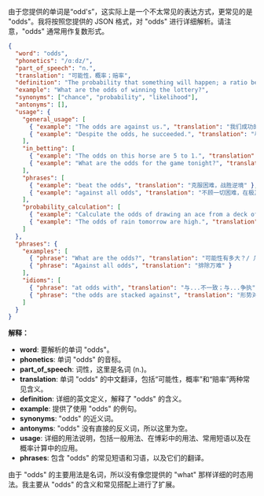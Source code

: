 由于您提供的单词是“odd's”，这实际上是一个不太常见的表达方式，更常见的是 "odds"。我将按照您提供的 JSON 格式，对 "odds" 进行详细解析。请注意，"odds" 通常用作复数形式。

```json
{
  "word": "odds",
  "phonetics": "/ɑːdz/",
  "part_of_speech": "n.",
  "translation": "可能性，概率；赔率",
  "definition": "The probability that something will happen; a ratio between the probability of something happening and the probability of it not happening.",
  "example": "What are the odds of winning the lottery?",
  "synonyms": ["chance", "probability", "likelihood"],
  "antonyms": [],
  "usage": {
    "general_usage": [
      { "example": "The odds are against us.", "translation": "我们成功的几率很小。" },
      { "example": "Despite the odds, he succeeded.", "translation": "尽管困难重重，他还是成功了。" }
    ],
    "in_betting": [
      { "example": "The odds on this horse are 5 to 1.", "translation": "这匹马的赔率是 5 比 1。" },
      { "example": "What are the odds for the game tonight?", "translation": "今晚比赛的赔率是多少？" }
    ],
    "phrases": [
      { "example": "beat the odds", "translation": "克服困难，战胜逆境" },
      { "example": "against all odds", "translation": "不顾一切困难，在极其不利的情况下" }
    ],
    "probability_calculation": [
      { "example": "Calculate the odds of drawing an ace from a deck of cards.", "translation": "计算从一副牌中抽到 A 的概率。" },
      { "example": "The odds of rain tomorrow are high.", "translation": "明天下雨的可能性很高。" }
    ]
  },
  "phrases": {
    "examples": [
      { "phrase": "What are the odds?", "translation": "可能性有多大？/ 几率是多少？" },
      { "phrase": "Against all odds", "translation": "排除万难" }
    ],
    "idioms": [
      { "phrase": "at odds with", "translation": "与...不一致；与...争执" },
      { "phrase": "the odds are stacked against", "translation": "形势对...不利" }
    ]
  }
}
```

**解释：**

*   **word**:  要解析的单词 "odds"。
*   **phonetics**: 单词 "odds" 的音标。
*   **part\_of\_speech**: 词性，这里是名词 (n.)。
*   **translation**: 单词 "odds" 的中文翻译，包括“可能性，概率”和“赔率”两种常见含义。
*   **definition**: 详细的英文定义，解释了 "odds" 的含义。
*   **example**: 提供了使用 "odds" 的例句。
*   **synonyms**: "odds" 的近义词。
*   **antonyms**: "odds" 没有直接的反义词，所以这里为空。
*   **usage**: 详细的用法说明，包括一般用法、在博彩中的用法、常用短语以及在概率计算中的应用。
*   **phrases**: 包含 "odds" 的常见短语和习语，以及它们的翻译。

由于 "odds" 的主要用法是名词，所以没有像您提供的 "what" 那样详细的时态用法。我主要从 "odds" 的含义和常见搭配上进行了扩展。
 